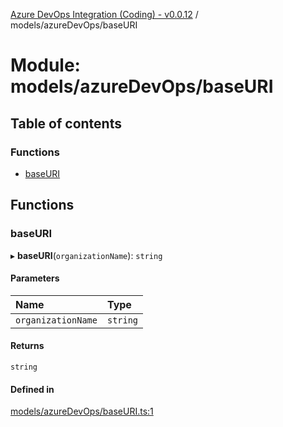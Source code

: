 [Azure DevOps Integration (Coding) - v0.0.12](../README.md) / models/azureDevOps/baseURI

# Module: models/azureDevOps/baseURI

## Table of contents

### Functions

- [baseURI](models_azureDevOps_baseURI.md#baseuri)

## Functions

### baseURI

▸ **baseURI**(`organizationName`): `string`

#### Parameters

| Name | Type |
| :------ | :------ |
| `organizationName` | `string` |

#### Returns

`string`

#### Defined in

[models/azureDevOps/baseURI.ts:1](https://github.com/jeysgar1/azure-devops-api-kms/blob/f839fd0/src/models/azureDevOps/baseURI.ts#L1)

